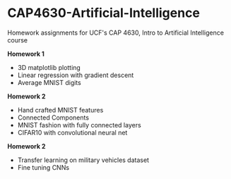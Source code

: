 # CAP4630-Artificial-Intelligence
Homework assignments for UCF's CAP 4630, Intro to Artificial Intelligence course

**Homework 1**
- 3D matplotlib plotting
- Linear regression with gradient descent
- Average MNIST digits

**Homework 2**
- Hand crafted MNIST features
- Connected Components
- MNIST fashion with fully connected layers
- CIFAR10 with convolutional neural net

**Homework 2**
- Transfer learning on military vehicles dataset
- Fine tuning CNNs
